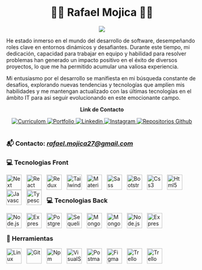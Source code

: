 <h1 align="center">🧑‍💻 Rafael Mojica 🧑‍💻</h1>

<p align="center">
 <img src="https://readme-typing-svg.herokuapp.com?color=58D68D&lines=Full+Stack+Developer&center=true">
</p>

He estado inmerso en el mundo del desarrollo de software, desempeñando roles clave en entornos dinámicos y desafiantes. Durante este tiempo, mi dedicación, capacidad para trabajar en equipo y habilidad para resolver problemas han generado un impacto positivo en el éxito de diversos proyectos, lo que me ha permitido acumular una valiosa experiencia.

Mi entusiasmo por el desarrollo se manifiesta en mi búsqueda constante de desafíos, explorando nuevas tendencias y tecnologías que amplíen mis habilidades y me mantengan actualizado con las últimas tecnologías en el ámbito IT para asi seguir evolucionando en este emocionante campo.

<div align="center">
    <p><strong>Link de Contacto</strong></p>
    <a href="https://drive.google.com/file/d/1Pe-UKjdPGVZC53y1DmgpNwx3PUDryUd4/view?usp=sharing" target="_blank" rel="noopener noreferrer">
        <img src="https://img.shields.io/badge/CV-F7017B?logo=readdotcv&style=for-the-badge" alt="Curriculom"/>
    </a>
    <a href="https://portafolio-rafael-mojica.vercel.app/" target="_blank" rel="noopener noreferrer">
        <img src="https://img.shields.io/badge/Portafolio-2D8080?logo=showwcase&style=for-the-badge" alt="Portfolio"/>
    <a/>
    <a href="https://www.linkedin.com/in/rafamojica/" target="_blank" rel="noopener noreferrer">
        <img src="https://img.shields.io/badge/Linkedin-007EC6?logo=Linkedin&style=for-the-badge" alt="Linkedin"/>
    </a>
    <a href="https://www.instagram.com/rafa_mojica_/" target="_blank" rel="noopener noreferrer">
        <img src="https://img.shields.io/badge/Instagram-833C80?logo=Instagram&logoColor=fff&style=for-the-badge" alt="Instagram"/>
    </a>
    <a href="https://github.com/RafaMojica?tab=repositories" target="_blank" rel="noopener noreferrer">
        <img src="https://img.shields.io/badge/Repositorios-grey?logo=Github&style=for-the-badge" alt="Repositorios Github"/>
    </a>
</div>

#

### 📬 Contacto: <em>rafael.mojica27@gmail.com</em>

### 💻 Tecnologias Front

<img align="left" alt="Next" width="40px" style="padding-right:10px" src="https://cdn.jsdelivr.net/gh/devicons/devicon@latest/icons/nextjs/nextjs-original.svg" />
<img align="left" alt="React" width="40px" style="padding-right:10px" src="https://cdn.jsdelivr.net/gh/devicons/devicon/icons/react/react-original.svg" />
<img align="left" alt="Redux" width="40px" style="padding-right:10px" src="https://cdn.jsdelivr.net/gh/devicons/devicon/icons/redux/redux-original.svg" />
<img align="left" alt="Tailwind" width="40px" style="padding-right:10px" src="https://cdn.jsdelivr.net/gh/devicons/devicon@latest/icons/tailwindcss/tailwindcss-original.svg" />
<img align="left" alt="MaterialUI" width="40px" style="padding-right:10px" src="https://cdn.jsdelivr.net/gh/devicons/devicon@latest/icons/materialui/materialui-original.svg" />
<img align="left" alt="Sass" width="40px" style="padding-right:10px" src="https://cdn.jsdelivr.net/gh/devicons/devicon/icons/sass/sass-original.svg" />
<img align="left" alt="Bootstrap" width="40px" style="padding-right:10px" src="https://cdn.jsdelivr.net/gh/devicons/devicon/icons/bootstrap/bootstrap-original.svg" />
<img align="left" alt="Css3" width="40px" style="padding-right:10px" src="https://cdn.jsdelivr.net/gh/devicons/devicon/icons/css3/css3-original.svg" />
<img align="left" alt="Html5" width="40px" style="padding-right:10px" src="https://cdn.jsdelivr.net/gh/devicons/devicon/icons/html5/html5-original.svg" />
<img align="left" alt="Javascript" width="40px" style="padding-right:10px" src="https://cdn.jsdelivr.net/gh/devicons/devicon/icons/javascript/javascript-original.svg" />
<img align="left" alt="Typescript" width="40px" style="padding-right:10px" src="https://cdn.jsdelivr.net/gh/devicons/devicon@latest/icons/typescript/typescript-original.svg" />
<br/><br/>

### 💻 Tecnologias Back

<img align="left" alt="Node.js" width="40px" style="padding-right:10px" src="https://cdn.jsdelivr.net/gh/devicons/devicon/icons/nodejs/nodejs-original.svg" />
<img align="left" alt="Express" width="40px" style="padding-right:10px" src="https://assets.website-files.com/61ca3f775a79ec5f87fcf937/6202fcdee5ee8636a145a41b_1234.png" />
<img align="left" alt="Postgresql" width="40px" style="padding-right:10px" src="https://cdn.jsdelivr.net/gh/devicons/devicon/icons/postgresql/postgresql-original.svg" />
<img align="left" alt="Sequelize" width="40px" style="padding-right:10px" src="https://cdn.jsdelivr.net/gh/devicons/devicon/icons/sequelize/sequelize-original.svg" />
<img align="left" alt="Mongo" width="40px" style="padding-right:10px" src="https://cdn.jsdelivr.net/gh/devicons/devicon@latest/icons/mongodb/mongodb-original.svg" />
<img align="left" alt="Mongoose" width="40px" style="padding-right:10px" src="https://cdn.jsdelivr.net/gh/devicons/devicon@latest/icons/mongoose/mongoose-original.svg" />
<img align="left" alt="Node.js" width="40px" style="padding-right:10px" src="https://cdn.jsdelivr.net/gh/devicons/devicon@latest/icons/docker/docker-original.svg" />
<img align="left" alt="Express" width="40px" style="padding-right:10px" src="https://cdn.jsdelivr.net/gh/devicons/devicon@latest/icons/jest/jest-plain.svg" />
<br/><br/>

### 🧰 Herramientas

<img align="left" alt="Linux" width="40px" style="padding-right:10px" src="https://cdn.jsdelivr.net/gh/devicons/devicon/icons/linux/linux-original.svg" />
<img align="left" alt="Git" width="40px" style="padding-right:10px" src="https://cdn.jsdelivr.net/gh/devicons/devicon/icons/git/git-original.svg" />
<img align="left" alt="Npm" width="40px" style="padding-right:10px" src="https://cdn.jsdelivr.net/gh/devicons/devicon/icons/npm/npm-original-wordmark.svg" />
<img align="left" alt="VisualStudio" width="40px" style="padding-right:10px" src="https://cdn.jsdelivr.net/gh/devicons/devicon@latest/icons/vscode/vscode-original.svg" />
<img align="left" alt="Postman" width="40px" style="padding-right:10px" src="https://www.vectorlogo.zone/logos/getpostman/getpostman-icon.svg" />
<img align="left" alt="Figma" width="40px" style="padding-right:10px" src="https://cdn.jsdelivr.net/gh/devicons/devicon/icons/figma/figma-original.svg" />
<img align="left" alt="Trello" width="40px" style="padding-right:10px" src="https://cdn.jsdelivr.net/gh/devicons/devicon/icons/trello/trello-plain.svg" />
<img align="left" alt="Trello" width="40px" style="padding-right:10px" src="https://cdn.jsdelivr.net/gh/devicons/devicon@latest/icons/notion/notion-original.svg" />
